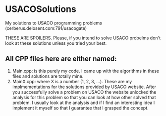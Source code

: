 USACOSolutions
==============

My solutions to USACO programming problems (cerberus.delosent.com:791/usacogate)

THESE ARE SPOILERS. Please, if you intend to solve USACO probelms don't look at these solutions unless you tried your best.

All CPP files here are either named:
------------------------------------
1. Main.cpp: is this purely my code. I came up with the algorithms in these files and solutions are totally mine.
2. MainX.cpp: where X is a number (1, 2, 3, ...). These are my implmementations for the solutions provided by USACO website. After you successfully solve a problem on USACO the website unlocked the analysis for this problem so that you can look at how other solved that problem. I usually look at the analysis and if I find an interesting idea I implement it myself so that I guarantee that I grasped the concept.
